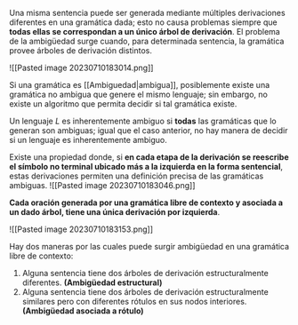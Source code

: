 Una misma sentencia puede ser generada mediante múltiples derivaciones diferentes en una gramática dada; esto no causa problemas siempre que **todas ellas se correspondan a un único árbol de derivación**. El problema de la ambigüedad surge cuando, para determinada sentencia, la gramática provee árboles de derivación distintos.

![[Pasted image 20230710183014.png]]

Si una gramática es [[Ambiguedad|ambigua]], posiblemente existe una gramática no ambigua que genere el mismo lenguaje; sin embargo, no existe un algoritmo que permita decidir si tal gramática existe.

Un lenguaje $L$ es inherentemente ambiguo si **todas** las gramáticas que lo generan son ambiguas; igual que el caso anterior, no hay manera de decidir si un lenguaje es inherentemente ambiguo.

Existe una propiedad donde, si **en cada etapa de la derivación se reescribe el símbolo no terminal ubicado más a la izquierda en la forma sentencial**, estas derivaciones permiten una definición precisa de las gramáticas ambiguas.
![[Pasted image 20230710183046.png]]

**Cada oración generada por una gramática libre de contexto y asociada a un dado árbol, tiene una única derivación por izquierda**.

![[Pasted image 20230710183153.png]]

Hay dos maneras por las cuales puede surgir ambigüedad en una gramática libre de contexto:
1. Alguna sentencia tiene dos árboles de derivación estructuralmente diferentes. **(Ambigüedad estructural)**
2. Alguna sentencia tiene dos árboles de derivación estructuralmente similares pero con diferentes rótulos en sus nodos interiores. **(Ambigüedad asociada a rótulo)**